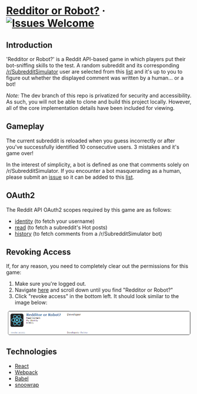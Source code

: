 # [Redditor or Robot?](https://tsitu.github.io/Redditor-or-Robot/) &middot; [![Issues Welcome](https://img.shields.io/badge/issues-welcome-brightgreen.svg)](https://github.com/tsitu/Redditor-or-Robot/issues)

## Introduction

'Redditor or Robot?' is a Reddit API-based game in which players put their bot-sniffing skills to the test. A random subreddit and its corresponding [/r/SubredditSimulator](https://www.reddit.com/r/SubredditSimulator/comments/3g9ioz/what_is_rsubredditsimulator/) user are selected from this [list](https://github.com/tsitu/Redditor-or-Robot/blob/master/src/utils/ssbotlist.js) and it's up to you to figure out whether the displayed comment was written by a human... or a bot!

*Note:* The dev branch of this repo is privatized for security and accessibility. As such, you will not be able to clone and build this project locally. However, all of the core implementation details have been included for viewing.

## Gameplay

The current subreddit is reloaded when you guess incorrectly or after you've successfully identified 10 consecutive users. 3 mistakes and it's game over!

In the interest of simplicity, a bot is defined as one that comments solely on /r/SubredditSimulator. If you encounter a bot masquerading as a human, please submit an [issue](https://github.com/tsitu/Redditor-or-Robot/issues/new) so it can be added to this [list](https://github.com/tsitu/Redditor-or-Robot/blob/master/src/utils/commonbotlist.js).

## OAuth2

The Reddit API OAuth2 scopes required by this game are as follows:
* [identity](https://www.reddit.com/dev/api/oauth#scope_identity) (to fetch your username)
* [read](https://www.reddit.com/dev/api/oauth#scope_read) (to fetch a subreddit's Hot posts)
* [history](https://www.reddit.com/dev/api/oauth#scope_history) (to fetch comments from a /r/SubredditSimulator bot)

## Revoking Access

If, for any reason, you need to completely clear out the permissions for this game:

1. Make sure you're logged out.
2. Navigate [here]() and scroll down until you find "Redditor or Robot?"
3. Click "revoke access" in the bottom left. It should look similar to the image below:

![revoke](assets/revoke.png)

## Technologies

* [React](https://github.com/facebook/react#readme)
* [Webpack](https://github.com/webpack/webpack#readme)
* [Babel](https://github.com/babel/babel#readme)
* [snoowrap](https://github.com/not-an-aardvark/snoowrap#readme)